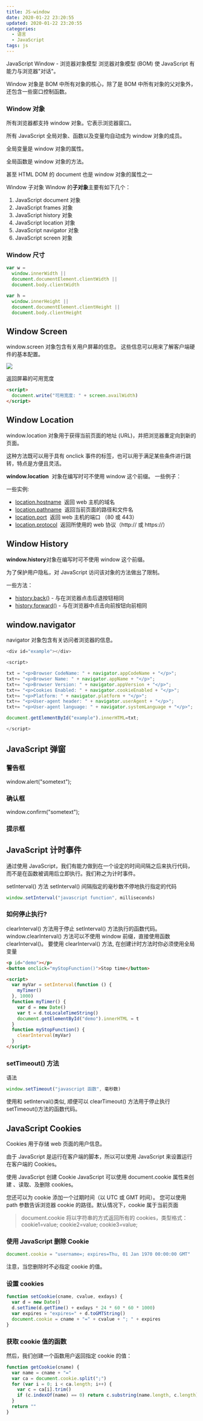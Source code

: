 ```yaml
---
title: JS-window
date: 2020-01-22 23:20:55
updated: 2020-01-22 23:20:55
categories:
  - 语言
  - JavaScript
tags: js
---
```


JavaScript Window - 浏览器对象模型
浏览器对象模型 (BOM) 使 JavaScript 有能力与浏览器"对话"。

Window 对象是 BOM 中所有对象的核心，除了是 BOM 中所有对象的父对象外，还包含一些窗口控制函数。

### Window 对象

所有浏览器都支持 window 对象。它表示浏览器窗口。

所有 JavaScript 全局对象、函数以及变量均自动成为 window 对象的成员。

全局变量是 window 对象的属性。

全局函数是 window 对象的方法。

甚至 HTML DOM 的 document 也是 window 对象的属性之一

Window 子对象
Window 的**子对象**主要有如下几个：

1. JavaScript document 对象
2. JavaScript frames 对象
3. JavaScript history 对象
4. JavaScript location 对象
5. JavaScript navigator 对象
6. JavaScript screen 对象

### Window 尺寸

```javascript
var w =
  window.innerWidth ||
  document.documentElement.clientWidth ||
  document.body.clientWidth

var h =
  window.innerHeight ||
  document.documentElement.clientHeight ||
  document.body.clientHeight
```

## Window Screen

window.screen 对象包含有关用户屏幕的信息。
这些信息可以用来了解客户端硬件的基本配置。

![](https://upload-images.jianshu.io/upload_images/1662509-fa4a0c82b7419ee4.png?imageMogr2/auto-orient/strip%7CimageView2/2/w/1240)

返回屏幕的可用宽度

<!-- more -->

```html
<script>
  document.write("可用宽度: " + screen.availWidth)
</script>
```

## Window Location

window.location 对象用于获得当前页面的地址 (URL)，并把浏览器重定向到新的页面。

这种方法既可以用于具有 onclick 事件的标签，也可以用于满足某些条件进行跳转，特点是方便且灵活。

**window.location**  对象在编写时可不使用 window 这个前缀。 一些例子：

一些实例:

- [location.hostname](https://www.w3cschool.cn/jsref/prop-loc-hostname.html)  返回 web 主机的域名
- [location.pathname](https://www.w3cschool.cn/jsref/prop-loc-pathname.html)  返回当前页面的路径和文件名
- [location.port](https://www.w3cschool.cn/jsref/prop-loc-port.html)  返回 web 主机的端口 （80 或 443）
- [location.protocol](https://www.w3cschool.cn/jsref/prop-loc-protocol.html)  返回所使用的 web 协议（http:// 或 https://）

## Window History

**window.history**对象在编写时可不使用 window 这个前缀。

为了保护用户隐私，对 JavaScript 访问该对象的方法做出了限制。

一些方法：

- [history.back()](https://www.w3cschool.cn/jsref/met-his-back.html) - 与在浏览器点击后退按钮相同
- [history.forward()](https://www.w3cschool.cn/jsref/met-his-forward.html) - 与在浏览器中点击向前按钮向前相同

## window.navigator

navigator 对象包含有关访问者浏览器的信息。

```javascript
<div id="example"></div>

<script>

txt = "<p>Browser CodeName: " + navigator.appCodeName + "</p>";
txt+= "<p>Browser Name: " + navigator.appName + "</p>";
txt+= "<p>Browser Version: " + navigator.appVersion + "</p>";
txt+= "<p>Cookies Enabled: " + navigator.cookieEnabled + "</p>";
txt+= "<p>Platform: " + navigator.platform + "</p>";
txt+= "<p>User-agent header: " + navigator.userAgent + "</p>";
txt+= "<p>User-agent language: " + navigator.systemLanguage + "</p>";

document.getElementById("example").innerHTML=txt;

</script>
```

## JavaScript 弹窗

### 警告框

window.alert("sometext");

### 确认框

window.confirm("sometext");

### 提示框

## JavaScript 计时事件

通过使用 JavaScript，我们有能力做到在一个设定的时间间隔之后来执行代码，而不是在函数被调用后立即执行。我们称之为计时事件。

setInterval() 方法
setInterval() 间隔指定的毫秒数不停地执行指定的代码

```js
window.setInterval("javascript function", milliseconds)
```

### 如何停止执行?

clearInterval() 方法用于停止 setInterval() 方法执行的函数代码。
window.clearInterval() 方法可以不使用 window 前缀，直接使用函数 clearInterval()。
要使用 clearInterval() 方法, 在创建计时方法时你必须使用全局变量

```html
<p id="demo"></p>
<button onclick="myStopFunction()">Stop time</button>

<script>
  var myVar = setInterval(function () {
    myTimer()
  }, 1000)
  function myTimer() {
    var d = new Date()
    var t = d.toLocaleTimeString()
    document.getElementById("demo").innerHTML = t
  }
  function myStopFunction() {
    clearInterval(myVar)
  }
</script>
```

### setTimeout() 方法

语法

```js
window.setTimeout("javascript 函数", 毫秒数)
```

使用和 setInterval()类似, 顺便可以 clearTimeout() 方法用于停止执行 setTimeout()方法的函数代码。

## JavaScript Cookies

Cookies 用于存储 web 页面的用户信息。

由于 JavaScript 是运行在客户端的脚本，所以可以使用 JavaScript 来设置运行在客户端的 Cookies。

使用 JavaScript 创建 Cookie
JavaScript 可以使用 document.cookie 属性来创建 、读取、及删除 cookies。

您还可以为 cookie 添加一个过期时间（以 UTC 或 GMT 时间）。
您可以使用 path 参数告诉浏览器 cookie 的路径。默认情况下，cookie 属于当前页面

> document.cookie 将以字符串的方式返回所有的 cookies，类型格式： cookie1=value; cookie2=value; cookie3=value;

### 使用 JavaScript 删除 Cookie

```javascript
document.cookie = "username=; expires=Thu, 01 Jan 1970 00:00:00 GMT"
```

注意，当您删除时不必指定 cookie 的值。

### 设置 cookies

```js
function setCookie(cname, cvalue, exdays) {
  var d = new Date()
  d.setTime(d.getTime() + exdays * 24 * 60 * 60 * 1000)
  var expires = "expires=" + d.toGMTString()
  document.cookie = cname + "=" + cvalue + "; " + expires
}
```

### 获取 cookie 值的函数

然后，我们创建一个函数用户返回指定 cookie 的值：

```js
function getCookie(cname) {
  var name = cname + "="
  var ca = document.cookie.split(";")
  for (var i = 0; i < ca.length; i++) {
    var c = ca[i].trim()
    if (c.indexOf(name) == 0) return c.substring(name.length, c.length)
  }
  return ""
}
```
